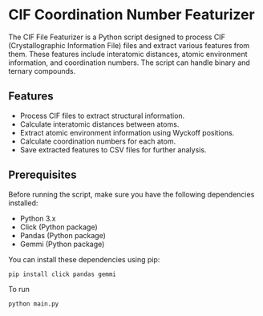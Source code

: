 # CIF Coordination Number Featurizer
The CIF File Featurizer is a Python script designed to process CIF (Crystallographic Information File) files and extract various features from them. These features include interatomic distances, atomic environment information, and coordination numbers. The script can handle binary and ternary compounds.

## Features
- Process CIF files to extract structural information.
- Calculate interatomic distances between atoms.
- Extract atomic environment information using Wyckoff positions.
- Calculate coordination numbers for each atom.
- Save extracted features to CSV files for further analysis.

## Prerequisites
Before running the script, make sure you have the following dependencies installed:

- Python 3.x
- Click (Python package)
- Pandas (Python package)
- Gemmi (Python package)

You can install these dependencies using pip:

```bash
pip install click pandas gemmi
```

To run

```python
python main.py
```